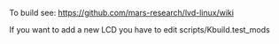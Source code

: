 To build see: https://github.com/mars-research/lvd-linux/wiki

If you want to add a new LCD you have to edit 
scripts/Kbuild.test_mods 
